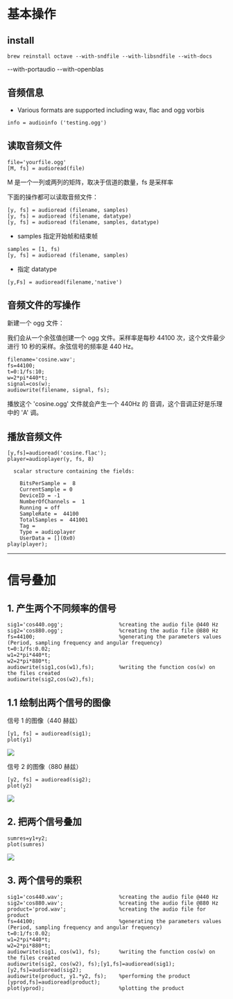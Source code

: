 # 基本操作

## install

```
brew reinstall octave --with-sndfile --with-libsndfile --with-docs
```

--with-portaudio --with-openblas


## 音频信息

- Various formats are supported including wav, flac and ogg vorbis


```
info = audioinfo ('testing.ogg')
```

## 读取音频文件

```
file='yourfile.ogg'
[M, fs] = audioread(file)
```

M 是一个一列或两列的矩阵，取决于信道的数量，fs 是采样率

下面的操作都可以读取音频文件：

```
[y, fs] = audioread (filename, samples)
[y, fs] = audioread (filename, datatype)
[y, fs] = audioread (filename, samples, datatype)
```

 - samples 指定开始帧和结束帧

```
samples = [1, fs)
[y, fs] = audioread (filename, samples)
```

 - 指定 datatype

```
[y,Fs] = audioread(filename,'native')
```

## 音频文件的写操作

新建一个 ogg 文件：

我们会从一个余弦值创建一个 ogg 文件。采样率是每秒 44100 次，这个文件最少进行 10 秒的采样。余弦信号的频率是 440 Hz。

```
filename='cosine.wav';
fs=44100;
t=0:1/fs:10;
w=2*pi*440*t;
signal=cos(w);
audiowrite(filename, signal, fs);
```

播放这个 'cosine.ogg' 文件就会产生一个 440Hz 的 音调，这个音调正好是乐理中的 'A' 调。

## 播放音频文件

```
[y,fs]=audioread('cosine.flac');
player=audioplayer(y, fs, 8)

  scalar structure containing the fields:

    BitsPerSample =  8
    CurrentSample = 0
    DeviceID = -1
    NumberOfChannels =  1
    Running = off
    SampleRate =  44100
    TotalSamples =  441001
    Tag = 
    Type = audioplayer
    UserData = [](0x0)
play(player);
```

-----

# 信号叠加

## 1. 产生两个不同频率的信号

```
sig1='cos440.ogg';                  %creating the audio file @440 Hz
sig2='cos880.ogg';                  %creating the audio file @880 Hz
fs=44100;                           %generating the parameters values (Period, sampling frequency and angular frequency)
t=0:1/fs:0.02;
w1=2*pi*440*t;
w2=2*pi*880*t;
audiowrite(sig1,cos(w1),fs);        %writing the function cos(w) on the files created
audiowrite(sig2,cos(w2),fs);
```

## 1.1 绘制出两个信号的图像

信号 1 的图像（440 赫兹）

```
[y1, fs] = audioread(sig1);
plot(y1)
```

![](https://raw.githubusercontent.com/mebusy/notes/master/imgs/octave_audio_s1.png)

信号 2 的图像（880 赫兹）

```
[y2, fs] = audioread(sig2);
plot(y2)
```

![](https://raw.githubusercontent.com/mebusy/notes/master/imgs/octave_audio_s2.png)


## 2. 把两个信号叠加

```
sumres=y1+y2;
plot(sumres)
```

![](https://raw.githubusercontent.com/mebusy/notes/master/imgs/octave_audio_sum.png)

## 3. 两个信号的乘积

```
sig1='cos440.wav';                  %creating the audio file @440 Hz
sig2='cos880.wav';                  %creating the audio file @880 Hz
product='prod.wav';                 %creating the audio file for product
fs=44100;                           %generating the parameters values (Period, sampling frequency and angular frequency)
t=0:1/fs:0.02;
w1=2*pi*440*t;
w2=2*pi*880*t;
audiowrite(sig1, cos(w1), fs);      %writing the function cos(w) on the files created
audiowrite(sig2, cos(w2), fs);[y1,fs]=audioread(sig1);[y2,fs]=audioread(sig2);
audiowrite(product, y1.*y2, fs);    %performing the product
[yprod,fs]=audioread(product);
plot(yprod);       					%plotting the product
```







